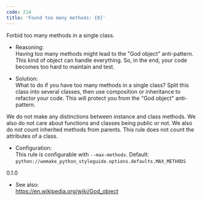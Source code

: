 ```yaml
---
code: 214
title: 'Found too many methods: {0}'
---
```


Forbid too many methods in a single class.

  - Reasoning:  
    Having too many methods might lead to the "God object" anti-pattern.
    This kind of object can handle everything. So, in the end, your code
    becomes too hard to maintain and test.

  - Solution:  
    What to do if you have too many methods in a single class? Split
    this class into several classes, then use composition or inheritance
    to refactor your code. This will protect you from the "God object"
    anti-pattern.

We do not make any distinctions between instance and class methods. We
also do not care about functions and classes being public or not. We
also do not count inherited methods from parents. This rule does not
count the attributes of a class.

  - Configuration:  
    This rule is configurable with `--max-methods`. Default:
    `python://wemake_python_styleguide.options.defaults.MAX_METHODS`

<div class="versionadded">

0.1.0

</div>

  - See also:  
    <https://en.wikipedia.org/wiki/God_object>
